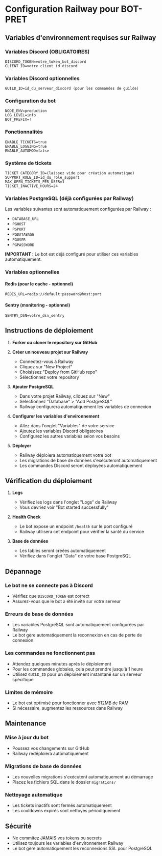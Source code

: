 # Configuration Railway pour BOT-PRET

## Variables d'environnement requises sur Railway

### Variables Discord (OBLIGATOIRES)
```
DISCORD_TOKEN=votre_token_bot_discord
CLIENT_ID=votre_client_id_discord
```

### Variables Discord optionnelles
```
GUILD_ID=id_du_serveur_discord (pour les commandes de guilde)
```

### Configuration du bot
```
NODE_ENV=production
LOG_LEVEL=info
BOT_PREFIX=!
```

### Fonctionnalités
```
ENABLE_TICKETS=true
ENABLE_LOGGING=true
ENABLE_AUTOMOD=false
```

### Système de tickets
```
TICKET_CATEGORY_ID=(laissez vide pour création automatique)
SUPPORT_ROLE_ID=id_du_role_support
MAX_OPEN_TICKETS_PER_USER=1
TICKET_INACTIVE_HOURS=24
```

### Variables PostgreSQL (déjà configurées par Railway)
Les variables suivantes sont automatiquement configurées par Railway :
- `DATABASE_URL`
- `PGHOST`
- `PGPORT`
- `PGDATABASE`
- `PGUSER`
- `PGPASSWORD`

**IMPORTANT** : Le bot est déjà configuré pour utiliser ces variables automatiquement.

### Variables optionnelles

#### Redis (pour le cache - optionnel)
```
REDIS_URL=redis://default:password@host:port
```

#### Sentry (monitoring - optionnel)
```
SENTRY_DSN=votre_dsn_sentry
```

## Instructions de déploiement

1. **Forker ou cloner le repository sur GitHub**

2. **Créer un nouveau projet sur Railway**
   - Connectez-vous à Railway
   - Cliquez sur "New Project"
   - Choisissez "Deploy from GitHub repo"
   - Sélectionnez votre repository

3. **Ajouter PostgreSQL**
   - Dans votre projet Railway, cliquez sur "New"
   - Sélectionnez "Database" > "Add PostgreSQL"
   - Railway configurera automatiquement les variables de connexion

4. **Configurer les variables d'environnement**
   - Allez dans l'onglet "Variables" de votre service
   - Ajoutez les variables Discord obligatoires
   - Configurez les autres variables selon vos besoins

5. **Déployer**
   - Railway déploiera automatiquement votre bot
   - Les migrations de base de données s'exécuteront automatiquement
   - Les commandes Discord seront déployées automatiquement

## Vérification du déploiement

1. **Logs**
   - Vérifiez les logs dans l'onglet "Logs" de Railway
   - Vous devriez voir "Bot started successfully"

2. **Health Check**
   - Le bot expose un endpoint `/health` sur le port configuré
   - Railway utilisera cet endpoint pour vérifier la santé du service

3. **Base de données**
   - Les tables seront créées automatiquement
   - Vérifiez dans l'onglet "Data" de votre base PostgreSQL

## Dépannage

### Le bot ne se connecte pas à Discord
- Vérifiez que `DISCORD_TOKEN` est correct
- Assurez-vous que le bot a été invité sur votre serveur

### Erreurs de base de données
- Les variables PostgreSQL sont automatiquement configurées par Railway
- Le bot gère automatiquement la reconnexion en cas de perte de connexion

### Les commandes ne fonctionnent pas
- Attendez quelques minutes après le déploiement
- Pour les commandes globales, cela peut prendre jusqu'à 1 heure
- Utilisez `GUILD_ID` pour un déploiement instantané sur un serveur spécifique

### Limites de mémoire
- Le bot est optimisé pour fonctionner avec 512MB de RAM
- Si nécessaire, augmentez les ressources dans Railway

## Maintenance

### Mise à jour du bot
- Poussez vos changements sur GitHub
- Railway redéploiera automatiquement

### Migrations de base de données
- Les nouvelles migrations s'exécutent automatiquement au démarrage
- Placez les fichiers SQL dans le dossier `migrations/`

### Nettoyage automatique
- Les tickets inactifs sont fermés automatiquement
- Les cooldowns expirés sont nettoyés périodiquement

## Sécurité

- Ne commitez JAMAIS vos tokens ou secrets
- Utilisez toujours les variables d'environnement Railway
- Le bot gère automatiquement les reconnexions SSL pour PostgreSQL
